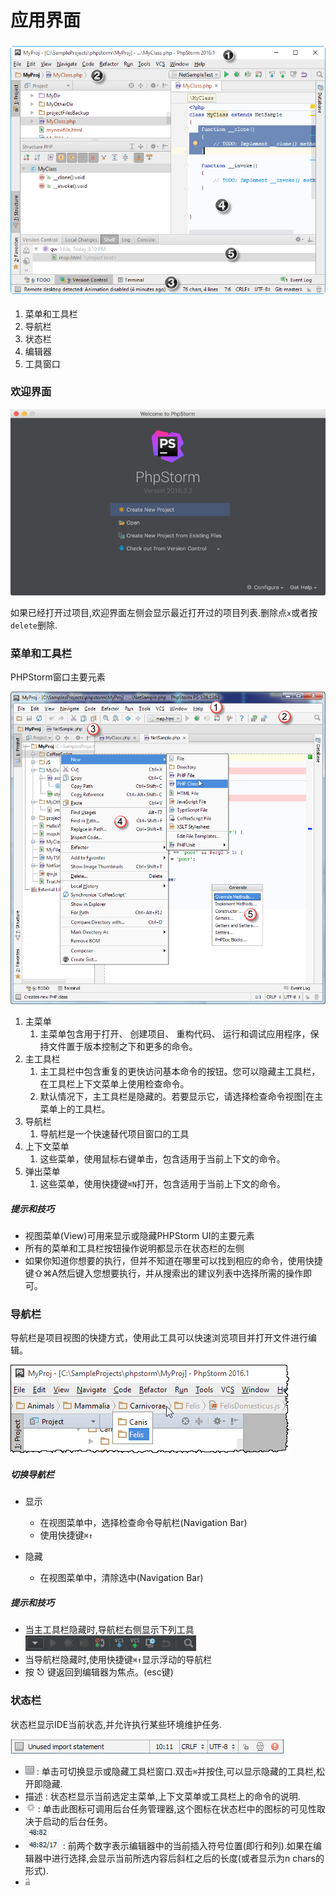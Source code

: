 # 应用界面

### ![](/assets/yyjm_1.png)

1. 菜单和工具栏
2. 导航栏
3. 状态栏
4. 编辑器
5. 工具窗口

### 欢迎界面

![](/assets/qdrj_1.png)

如果已经打开过项目,欢迎界面左侧会显示最近打开过的项目列表.删除点`x`或者按`delete`删除.

### 菜单和工具栏

PHPStorm窗口主要元素

![](/assets/cdhgjl_1.png)

1. 主菜单
   1. 主菜单包含用于打开、 创建项目、 重构代码、 运行和调试应用程序，保持文件置于版本控制之下和更多的命令。
2. 主工具栏
   1. 主工具栏中包含重复的更快访问基本命令的按钮。您可以隐藏主工具栏，在工具栏上下文菜单上使用检查命令。
   2. 默认情况下，主工具栏是隐藏的。若要显示它，请选择检查命令视图\|在主菜单上的工具栏。
3. 导航栏
   1. 导航栏是一个快速替代项目窗口的工具
4. 上下文菜单
   1. 这些菜单，使用鼠标右键单击，包含适用于当前上下文的命令。
5. 弹出菜单
   1. 这些菜单，使用快捷键`⌘N`打开，包含适用于当前上下文的命令。

##### 提示和技巧

* 视图菜单\(View\)可用来显示或隐藏PHPStorm UI的主要元素
* 所有的菜单和工具栏按钮操作说明都显示在状态栏的左侧
* 如果你知道你想要的执行，但并不知道在哪里可以找到相应的命令，使用快捷键⇧⌘A然后键入您想要执行，并从搜索出的建议列表中选择所需的操作即可。

### 导航栏

导航栏是项目视图的快捷方式，使用此工具可以快速浏览项目并打开文件进行编辑。

![](/assets/dhl_1.png)

##### 切换导航栏

* 显示

  * 在视图菜单中，选择检查命令导航栏\(Navigation Bar\)
  * 使用快捷键`⌘↑`

* 隐藏

  * 在视图菜单中，清除选中\(Navigation Bar\)

##### 提示和技巧

* 当主工具栏隐藏时,导航栏右侧显示下列工具
  ![](/assets/gongjulan_2.png)
* 当导航栏隐藏时,使用快捷键`⌘↑`显示浮动的导航栏
* 按 ⎋ 键返回到编辑器为焦点。\(esc键\)

### 状态栏

状态栏显示IDE当前状态,并允许执行某些环境维护任务.

![](/assets/status_1.png)

* ![](/assets/sticon_1.png) : 单击可切换显示或隐藏工具栏窗口.双击`⌘`并按住,可以显示隐藏的工具栏,松开即隐藏.
* 描述 : 状态栏显示当前选定主菜单,上下文菜单或工具栏上的命令的说明.
* ![](/assets/sticon_2.png) : 单击此图标可调用后台任务管理器,这个图标在状态栏中的图标的可见性取决于启动的后台任务。
* ![](/assets/sticon_3.png) : 前两个数字表示编辑器中的当前插入符号位置\(即行和列\).如果在编辑器中进行选择,会显示当前所选内容后斜杠之后的长度\(或者显示为n chars的形式\).
* ![](/assets/sticon_4.png)



